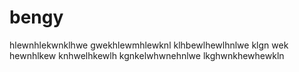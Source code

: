 # bengy
hlewnhlekwnklhwe
gwekhlewmhlewknl
klhbewlhewlhnlwe
klgn wek hewnhlkew
knhwelhkewlh
kgnkelwhwnehnlwe
lkghwnkhewhewkln
